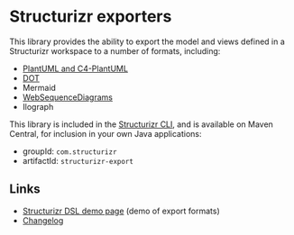 # Structurizr exporters

This library provides the ability to export the model and views defined in a Structurizr workspace to a number of formats, including:

- [PlantUML and C4-PlantUML](https://github.com/structurizr/export/tree/main/src/main/java/com/structurizr/export/plantuml)
- [DOT](https://github.com/structurizr/export/tree/main/src/main/java/com/structurizr/export/dot)
- Mermaid
- [WebSequenceDiagrams](https://github.com/structurizr/export/tree/main/src/main/java/com/structurizr/export/websequencediagrams)
- Ilograph

This library is included in the [Structurizr CLI](https://github.com/structurizr/cli),
and is available on Maven Central, for inclusion in your own Java applications:

- groupId: `com.structurizr`
- artifactId: `structurizr-export`

## Links

- [Structurizr DSL demo page](https://structurizr.com/dsl) (demo of export formats)
- [Changelog](docs/changelog.md)